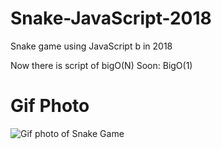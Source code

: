# Snake-JavaScript-2018
Snake game using JavaScript b in 2018

Now there is script of bigO(N)
Soon: BigO(1)

# Gif Photo
![Gif photo of Snake Game](SnakeGame.gif)